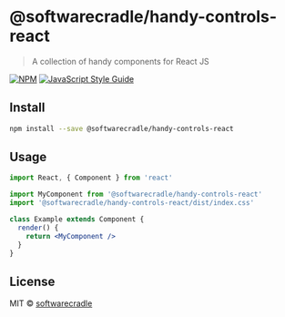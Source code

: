 # @softwarecradle/handy-controls-react

> A collection of handy components for React JS

[![NPM](https://img.shields.io/npm/v/@softwarecradle/handy-controls-react.svg)](https://www.npmjs.com/package/@softwarecradle/handy-controls-react) [![JavaScript Style Guide](https://img.shields.io/badge/code_style-standard-brightgreen.svg)](https://standardjs.com)

## Install

```bash
npm install --save @softwarecradle/handy-controls-react
```

## Usage

```jsx
import React, { Component } from 'react'

import MyComponent from '@softwarecradle/handy-controls-react'
import '@softwarecradle/handy-controls-react/dist/index.css'

class Example extends Component {
  render() {
    return <MyComponent />
  }
}
```

## License

MIT © [softwarecradle](https://github.com/softwarecradle)
